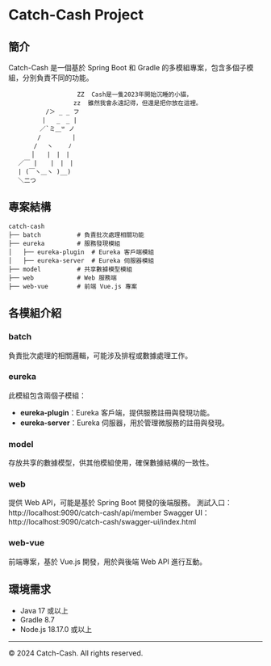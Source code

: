 # Catch-Cash Project

## 簡介
Catch-Cash 是一個基於 Spring Boot 和 Gradle 的多模組專案，包含多個子模組，分別負責不同的功能。
```
                   ZZ  Cash是一隻2023年開始沉睡的小貓，
                  zz  雖然我會永遠記得，但還是把你放在這裡。
 　　　　　 /＞ _ _ フ
 　　　　　|   _　_ |
 　 　　　／`ミ＿꒳ ノ
 　　 　 /　　　 　 |
 　　　 /　 ヽ　　 ﾉ
 　 　 │　　|　|　|
 　／￣ | 　 |　|　|
 　| (￣ヽ＿ヽ )__)
 　＼二つ
```

## 專案結構
```
catch-cash
├── batch          # 負責批次處理相關功能
├── eureka         # 服務發現模組
│   ├── eureka-plugin  # Eureka 客戶端模組
│   ├── eureka-server  # Eureka 伺服器模組
├── model          # 共享數據模型模組
├── web            # Web 服務端
├── web-vue        # 前端 Vue.js 專案
```

## 各模組介紹
### batch
負責批次處理的相關邏輯，可能涉及排程或數據處理工作。

### eureka
此模組包含兩個子模組：
- **eureka-plugin**：Eureka 客戶端，提供服務註冊與發現功能。
- **eureka-server**：Eureka 伺服器，用於管理微服務的註冊與發現。

### model
存放共享的數據模型，供其他模組使用，確保數據結構的一致性。

### web
提供 Web API，可能是基於 Spring Boot 開發的後端服務。
測試入口：http://localhost:9090/catch-cash/api/member
Swagger UI：http://localhost:9090/catch-cash/swagger-ui/index.html

### web-vue
前端專案，基於 Vue.js 開發，用於與後端 Web API 進行互動。

## 環境需求
- Java 17 或以上
- Gradle 8.7
- Node.js 18.17.0 或以上
---
© 2024 Catch-Cash. All rights reserved.
